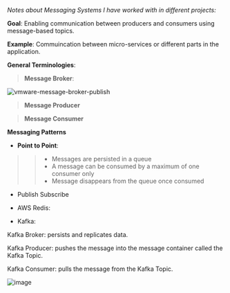 *Notes about Messaging Systems I have worked with in different projects:*

**Goal**:
Enabling communication between producers and consumers using message-based topics. 

**Example**:
Commuincation between micro-services or different parts in the application. 

**General Terminologies**:

> **Message Broker**:

![vmware-message-broker-publish](https://github.com/RadwaSaleh/miscellaneous/assets/33086179/d404c2f2-4c19-42d6-a698-6845a48a9eba)

 > **Message Producer** 

 > **Message Consumer** 

**Messaging Patterns**

- **Point to Point**:
>> * Messages are persisted in a queue
>> * A message can be consumed by a maximum of one consumer only
>> * Message disappears from the queue once consumed 


- Publish Subscribe 

- AWS Redis:

- Kafka: 

Kafka Broker: persists and replicates data.

Kafka Producer: pushes the message into the message container called the Kafka Topic.

Kafka Consumer: pulls the message from the Kafka Topic.


![image](https://github.com/RadwaSaleh/miscellaneous/assets/33086179/75956cb4-b2ff-4b1e-acae-f26df3042419)
